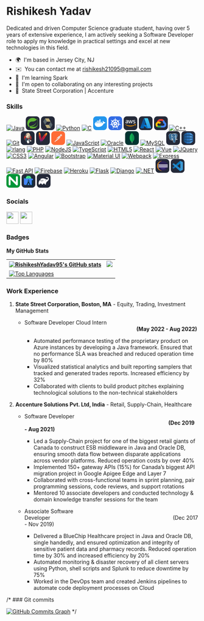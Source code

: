 Rishikesh Yadav
================================

Dedicated and driven Computer Science graduate student, having over 5 years of extensive experience, I am actively seeking a Software Developer role to apply my knowledge in practical settings and excel at new technologies in this field.

* 🌍  I'm based in Jersey City, NJ
* ✉️  You can contact me at [rishikesh21095@gmail.com](mailto:rishikesh21095@gmail.com)
* 🧠  I'm learning Spark
* 🤝  I'm open to collaborating on any interesting projects
* 💼  State Street Corporation | Accenture

### Skills


<p align="left">
<a href="https://www.oracle.com/java/" target="_blank" rel="noreferrer"><img src="https://raw.githubusercontent.com/danielcranney/readme-generator/main/public/icons/skills/java-colored.svg" width="36" height="36" alt="Java" /></a>
<a href="https://spring.io/tools" target="_blank" rel="noreferrer"><img src="https://github.com/tandpfun/skill-icons/blob/main/icons/Spring-Dark.svg" width="36" height="36" alt="Spring" /></a>
<a href="https://hibernate.org/" target="_blank" rel="noreferrer"><img src="https://github.com/tandpfun/skill-icons/blob/main/icons/Hibernate-Dark.svg" width="36" height="36" alt="Hibernate" /></a>
<a href="https://www.python.org/" target="_blank" rel="noreferrer"><img src="https://raw.githubusercontent.com/danielcranney/readme-generator/main/public/icons/skills/python-colored.svg" width="36" height="36" alt="Python" /></a>
<a href="https://docs.microsoft.com/en-us/cpp/?view=msvc-170" target="_blank" rel="noreferrer"><img src="https://raw.githubusercontent.com/danielcranney/readme-generator/main/public/icons/skills/c-colored.svg" width="36" height="36" alt="C" /></a>
<a href="https://hub.docker.com/" target="_blank" rel="noreferrer"><img src="https://github.com/tandpfun/skill-icons/blob/main/icons/Docker.svg" width="36" height="36" alt="Docker" /></a>
<a href="https://kubernetes.io/" target="_blank" rel="noreferrer"><img src="https://github.com/tandpfun/skill-icons/blob/main/icons/Kubernetes.svg" width="36" height="36" alt="Kubernetes" /></a>
<a href="https://aws.amazon.com/" target="_blank" rel="noreferrer"><img src="https://github.com/tandpfun/skill-icons/blob/main/icons/AWS-Dark.svg" width="36" height="36" alt="AWS" /></a>
<a href="https://azure.microsoft.com/en-us/" target="_blank" rel="noreferrer"><img src="https://github.com/tandpfun/skill-icons/blob/main/icons/Azure-Dark.svg" width="36" height="36" alt="Azure" /></a>
<a href="https://cloud.google.com/" target="_blank" rel="noreferrer"><img src="https://github.com/tandpfun/skill-icons/blob/main/icons/GCP-Dark.svg" width="36" height="36" alt="GCP" /></a>
<a href="https://docs.microsoft.com/en-us/cpp/?view=msvc-170" target="_blank" rel="noreferrer"><img src="https://raw.githubusercontent.com/danielcranney/readme-generator/main/public/icons/skills/cplusplus-colored.svg" width="36" height="36" alt="C++" /></a>
<a href="https://git-scm.com/" target="_blank" rel="noreferrer"><img src="https://raw.githubusercontent.com/danielcranney/readme-generator/main/public/icons/skills/git-colored.svg" width="36" height="36" alt="Git" /></a>
<a href="https://www.jenkins.io/" target="_blank" rel="noreferrer"><img src="https://github.com/tandpfun/skill-icons/blob/main/icons/Jenkins-Dark.svg" width="36" height="36" alt="Jenkins" /></a>
<a href="https://maven.apache.org/" target="_blank" rel="noreferrer"><img src="https://github.com/tandpfun/skill-icons/blob/main/icons/Maven-Dark.svg" width="36" height="36" alt="Maven" /></a>
<a href="https://www.postman.com/" target="_blank" rel="noreferrer"><img src="https://github.com/tandpfun/skill-icons/blob/main/icons/Postman.svg" width="36" height="36" alt="Postman" /></a>
<a href="https://developer.mozilla.org/en-US/docs/Web/JavaScript" target="_blank" rel="noreferrer"><img src="https://raw.githubusercontent.com/danielcranney/readme-generator/main/public/icons/skills/javascript-colored.svg" width="36" height="36" alt="JavaScript" /></a>
<a href="https://www.oracle.com/uk/index.html" target="_blank" rel="noreferrer"><img src="https://raw.githubusercontent.com/danielcranney/readme-generator/main/public/icons/skills/oracle-colored.svg" width="36" height="36" alt="Oracle" /></a>
<a href="https://www.mongodb.com/" target="_blank" rel="noreferrer"><img src="https://github.com/tandpfun/skill-icons/blob/main/icons/MongoDB.svg" width="36" height="36" alt="MongoDB" /></a>
<a href="https://www.mysql.com/" target="_blank" rel="noreferrer"><img src="https://raw.githubusercontent.com/danielcranney/readme-generator/main/public/icons/skills/mysql-colored.svg" width="36" height="36" alt="MySQL" /></a>
<a href="https://www.postgresql.org/" target="_blank" rel="noreferrer"><img src="https://github.com/tandpfun/skill-icons/blob/main/icons/PostgreSQL-Dark.svg" width="36" height="36" alt="PostgreSQL" /></a>
<a href="https://aws.amazon.com/dynamodb/" target="_blank" rel="noreferrer"><img src="https://github.com/tandpfun/skill-icons/blob/main/icons/DynamoDB-Dark.svg" width="36" height="36" alt="DynamoDB" /></a>
<a href="https://www.r-project.org/" target="_blank" rel="noreferrer"><img src="https://raw.githubusercontent.com/danielcranney/readme-generator/main/public/icons/skills/rlang-colored.svg" width="36" height="36" alt="rlang" /></a>
<a href="https://www.php.net/" target="_blank" rel="noreferrer"><img src="https://raw.githubusercontent.com/danielcranney/readme-generator/main/public/icons/skills/php-colored.svg" width="36" height="36" alt="PHP" /></a>
<a href="https://nodejs.org/en/" target="_blank" rel="noreferrer"><img src="https://raw.githubusercontent.com/danielcranney/readme-generator/main/public/icons/skills/nodejs-colored.svg" width="36" height="36" alt="NodeJS" /></a>
<a href="https://www.typescriptlang.org/" target="_blank" rel="noreferrer"><img src="https://raw.githubusercontent.com/danielcranney/readme-generator/main/public/icons/skills/typescript-colored.svg" width="36" height="36" alt="TypeScript" /></a>
<a href="https://developer.mozilla.org/en-US/docs/Glossary/HTML5" target="_blank" rel="noreferrer"><img src="https://raw.githubusercontent.com/danielcranney/readme-generator/main/public/icons/skills/html5-colored.svg" width="36" height="36" alt="HTML5" /></a>
<a href="https://reactjs.org/" target="_blank" rel="noreferrer"><img src="https://raw.githubusercontent.com/danielcranney/readme-generator/main/public/icons/skills/react-colored.svg" width="36" height="36" alt="React" /></a>
<a href="https://vuejs.org/" target="_blank" rel="noreferrer"><img src="https://raw.githubusercontent.com/danielcranney/readme-generator/main/public/icons/skills/vuejs-colored.svg" width="36" height="36" alt="Vue" /></a>
<a href="https://jquery.com/" target="_blank" rel="noreferrer"><img src="https://raw.githubusercontent.com/danielcranney/readme-generator/main/public/icons/skills/jquery-colored.svg" width="36" height="36" alt="JQuery" /></a>
<a href="https://www.w3.org/TR/CSS/#css" target="_blank" rel="noreferrer"><img src="https://raw.githubusercontent.com/danielcranney/readme-generator/main/public/icons/skills/css3-colored.svg" width="36" height="36" alt="CSS3" /></a>
<a href="https://angular.io/" target="_blank" rel="noreferrer"><img src="https://raw.githubusercontent.com/danielcranney/readme-generator/main/public/icons/skills/angularjs-colored.svg" width="36" height="36" alt="Angular" /></a>
<a href="https://getbootstrap.com/" target="_blank" rel="noreferrer"><img src="https://raw.githubusercontent.com/danielcranney/readme-generator/main/public/icons/skills/bootstrap-colored.svg" width="36" height="36" alt="Bootstrap" /></a>
<a href="https://mui.com/" target="_blank" rel="noreferrer"><img src="https://raw.githubusercontent.com/danielcranney/readme-generator/main/public/icons/skills/materialui-colored.svg" width="36" height="36" alt="Material UI" /></a>
<a href="https://webpack.js.org/" target="_blank" rel="noreferrer"><img src="https://raw.githubusercontent.com/danielcranney/readme-generator/main/public/icons/skills/webpack-colored.svg" width="36" height="36" alt="Webpack" /></a>
<a href="https://expressjs.com/" target="_blank" rel="noreferrer"><img src="https://raw.githubusercontent.com/danielcranney/readme-generator/main/public/icons/skills/express-colored-dark.svg" width="36" height="36" alt="Express" /></a>
<a href="https://fastapi.tiangolo.com/" target="_blank" rel="noreferrer"><img src="https://raw.githubusercontent.com/danielcranney/readme-generator/main/public/icons/skills/fastapi-colored.svg" width="36" height="36" alt="Fast API" /></a>
<a href="https://firebase.google.com/" target="_blank" rel="noreferrer"><img src="https://raw.githubusercontent.com/danielcranney/readme-generator/main/public/icons/skills/firebase-colored.svg" width="36" height="36" alt="Firebase" /></a>
<a href="https://www.heroku.com/" target="_blank" rel="noreferrer"><img src="https://raw.githubusercontent.com/danielcranney/readme-generator/main/public/icons/skills/heroku-colored.svg" width="36" height="36" alt="Heroku" /></a>
<a href="https://flask.palletsprojects.com/en/2.0.x/" target="_blank" rel="noreferrer"><img src="https://raw.githubusercontent.com/danielcranney/readme-generator/main/public/icons/skills/flask-colored-dark.svg" width="36" height="36" alt="Flask" /></a>
<a href="https://www.djangoproject.com/" target="_blank" rel="noreferrer"><img src="https://raw.githubusercontent.com/danielcranney/readme-generator/main/public/icons/skills/django-colored-dark.svg" width="36" height="36" alt="Django" /></a>
<a href="https://dotnet.microsoft.com/en-us/" target="_blank" rel="noreferrer"><img src="https://raw.githubusercontent.com/danielcranney/readme-generator/main/public/icons/skills/dot-net-colored.svg" width="36" height="36" alt=".NET" /></a>
<a href="https://eclipseide.org/" target="_blank" rel="noreferrer"><img src="https://github.com/tandpfun/skill-icons/blob/main/icons/Eclipse-Dark.svg" width="36" height="36" alt="Eclipse" /></a>
<a href="https://code.visualstudio.com/" target="_blank" rel="noreferrer"><img src="https://github.com/tandpfun/skill-icons/blob/main/icons/VSCode-Dark.svg" width="36" height="36" alt="VSCode" /></a>
<a href="https://www.nginx.com/" target="_blank" rel="noreferrer"><img src="https://github.com/tandpfun/skill-icons/blob/main/icons/Nginx.svg" width="36" height="36" alt="NGINX" /></a>
<a href="https://developer.android.com/" target="_blank" rel="noreferrer"><img src="https://github.com/tandpfun/skill-icons/blob/main/icons/AndroidStudio-Dark.svg" width="36" height="36" alt="Android" /></a>
<a href="https://gradle.org/" target="_blank" rel="noreferrer"><img src="https://github.com/tandpfun/skill-icons/blob/main/icons/Gradle-Dark.svg" width="36" height="36" alt="Gradle" /></a>
</p>


### Socials

<p align="left"> <a href="https://www.github.com/RishikeshYadav95" target="_blank" rel="noreferrer"><img src="https://raw.githubusercontent.com/danielcranney/readme-generator/main/public/icons/socials/github-dark.svg" width="32" height="32" /></a> <a href="https://www.linkedin.com/in/rishikeshyadav95/" target="_blank" rel="noreferrer"><img src="https://raw.githubusercontent.com/danielcranney/readme-generator/main/public/icons/socials/linkedin.svg" width="32" height="32" /></a></p>


### Badges

<b>My GitHub Stats</b>

<table>
  <tr>
    <th>
     <a href="http://www.github.com/RishikeshYadav95"><img src="https://github-readme-stats.vercel.app/api?username=RishikeshYadav95&show_icons=true&hide=&count_private=true&title_color=3382ed&text_color=ffffff&icon_color=10b981&bg_color=181824&hide_border=true&show_icons=true" alt="RishikeshYadav95's GitHub stats" /></a>
    </th>
  <th>
<a href="http://www.github.com/RishikeshYadav95"><img src="https://github-readme-streak-stats.herokuapp.com/?user=RishikeshYadav95&stroke=ffffff&background=181824&ring=3382ed&fire=3382ed&currStreakNum=ffffff&currStreakLabel=3382ed&sideNums=ffffff&sideLabels=ffffff&dates=ffffff&hide_border=true" /></a></th></tr>
  <tr><td colspan="2"> <a href="https://github.com/RishikeshYadav95"><img src="https://github-readme-stats.vercel.app/api/top-langs/?username=RishikeshYadav95&langs_count=10&title_color=3382ed&text_color=ffffff&icon_color=10b981&bg_color=181824&hide_border=true&locale=en&custom_title=Top%20%Languages" alt="Top Languages" /></a></td></tr>
</table>

### Work Experience
<p></p>
<p align="left">
  <ol>
    <li>
      <b>State Street Corporation, Boston, MA</b><a> - Equity, Trading, Investment Management</a>
    </li>
    <ul>
      <li>Software Developer Cloud Intern &emsp;&emsp;&emsp;&emsp;&emsp;&emsp;&emsp;&emsp;&emsp;&emsp;&emsp;&emsp;&emsp;&emsp;&emsp;&emsp;&emsp;&emsp;&emsp;&emsp;&emsp;<b>(May 2022 - Aug 2022)</b></li>
      <ul>
        <li>Automated performance testing of the proprietary product on Azure instances by developing a Java framework. Ensured that no performance SLA was breached and reduced operation time by 80%</li>
        <li>Visualized statistical analytics and built reporting samplers that tracked and generated trades reports. Increased efficiency by 32%</li>
        <li>Collaborated with clients to build product pitches explaining technological solutions to the non-technical stakeholders</li>
      </ul>
      <p></p>
    </ul>
    <li>
      <b>Accenture Solutions Pvt. Ltd, India</b><a> - Retail, Supply-Chain, Healthcare</a>
    </li>
    <ul>
      <li>Software Developer &emsp;&emsp;&emsp;&emsp;&emsp;&emsp;&emsp;&emsp;&emsp;&emsp;&emsp;&emsp;&emsp;&emsp;&emsp;&emsp;&emsp;&emsp;&emsp;&emsp;&emsp;&emsp;&emsp;&emsp;&emsp;&emsp;&emsp;<b>(Dec 2019 - Aug 2021)</b></li>
      <ul>
        <li>Led a Supply-Chain project for one of the biggest retail giants of Canada to construct ESB middleware in Java and Oracle DB, ensuring smooth data flow between disparate applications across vendor platforms. Reduced operation costs by over 40%</li>
        <li>Implemented 150+ gateway APIs (15%) for Canada’s biggest API migration project in Google Apigee Edge and Layer 7</li>
        <li>Collaborated with cross-functional teams in sprint planning, pair programming sessions, code reviews, and support rotations</li>
        <li>Mentored 10 associate developers and conducted technology & domain knowledge transfer sessions for the team</li>
      </ul>
      <p></p>
      <li>Associate Software Developer&emsp;&emsp;&emsp;&emsp;&emsp;&emsp;&emsp;&emsp;&emsp;&emsp;&emsp;&emsp;&emsp;&emsp;&emsp;&emsp;&emsp;&emsp;&emsp;&emsp;&emsp;&emsp;&emsp;(Dec 2017 - Nov 2019)</li>
      <ul>
        <li>Delivered a BlueChip Healthcare project in Java and Oracle DB, single handedly, and ensured optimization and integrity of sensitive patient data and pharmacy records. Reduced operation time by 30% and increased efficiency by 20%</li>
        <li>Automated monitoring & disaster recovery of all client servers using Python, shell scripts and Splunk to reduce downtime by 75%</li>
        <li>Worked in the DevOps team and created Jenkins pipelines to automate code deployment processes on Cloud</li>
      </ul>
      <p></p>
    </ul>
  </ol>
</p>
<p></p>
/*
### Git commits

<a href="http://www.github.com/RishikeshYadav95"><img src="https://github-readme-activity-graph.cyclic.app/graph?username=RishikeshYadav95&bg_color=181824&color=ffffff&line=10b981&point=ffffff&area_color=181824&area=true&hide_border=true&custom_title=GitHub%20Commits%20Graph" alt="GitHub Commits Graph" /></a>
*/
